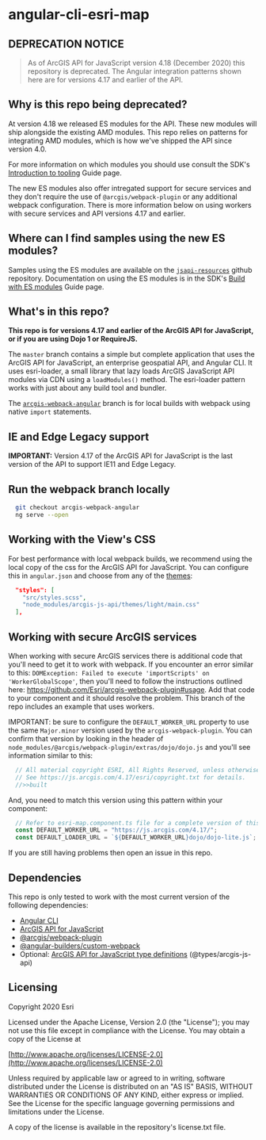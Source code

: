 # angular-cli-esri-map

## DEPRECATION NOTICE

> As of ArcGIS API for JavaScript version 4.18 (December 2020) this repository is deprecated. The Angular integration patterns shown here are for versions 4.17 and earlier of the API.

## Why is this repo being deprecated?

At version 4.18 we released ES modules for the API. These new modules will ship alongside the existing AMD modules. This repo relies on patterns for integrating AMD modules, which is how we've shipped the API since version 4.0. 

For more information on which modules you should use consult the SDK's [Introduction to tooling](https://developers.arcgis.com/javascript/latest/guide/tooling-intro/) Guide page.

The new ES modules also offer intregated support for secure services and they don't require the use of `@arcgis/webpack-plugin` or any additional webpack configuration. There is more information below on using workers with secure services and API versions 4.17 and earlier.

## Where can I find samples using the new ES modules?

Samples using the ES modules are available on the [`jsapi-resources`](https://github.com/Esri/jsapi-resources/tree/master/esm-samples) github repository. Documentation on using the ES modules is in the SDK's [Build with ES modules](https://developers.arcgis.com/javascript/latest/guide/es-modules/) Guide page.

## What's in this repo?

**This repo is for versions 4.17 and earlier of the ArcGIS API for JavaScript, or if you are using Dojo 1 or RequireJS.**

The `master` branch contains a simple but complete application that uses the ArcGIS API for JavaScript, an enterprise geospatial API, and Angular CLI. It uses esri-loader, a small library that lazy loads ArcGIS JavaScript API modules via CDN using a `loadModules()` method. The esri-loader pattern works with just about any build tool and bundler.

The [`arcgis-webpack-angular`](https://github.com/Esri/angular-cli-esri-map/tree/arcgis-webpack-angular) branch is for local builds with webpack using native `import` statements.

## IE and Edge Legacy support

**IMPORTANT:** Version 4.17 of the ArcGIS API for JavaScript is the last version of the API to support IE11 and Edge Legacy. 

## Run the webpack branch locally

```bash
  git checkout arcgis-webpack-angular
  ng serve --open
```

## Working with the View's CSS

For best performance with local webpack builds, we recommend using the local copy of the css for the ArcGIS API for JavaScript. You can configure this in `angular.json` and choose from any of the [themes](https://developers.arcgis.com/javascript/latest/guide/styling/):

```json
  "styles": [
    "src/styles.scss",
    "node_modules/arcgis-js-api/themes/light/main.css"
  ],
```

## Working with secure ArcGIS services

When working with secure ArcGIS services there is additional code that you'll need to get it to work with webpack. If you encounter an error similar to this: `DOMException: Failed to execute 'importScripts' on 'WorkerGlobalScope'`, then you'll need to follow the instructions outlined here: https://github.com/Esri/arcgis-webpack-plugin#usage. Add that code to your component and it should resolve the problem. This branch of the repo includes an example that uses workers. 

IMPORTANT: be sure to configure the `DEFAULT_WORKER_URL` property to use the same `Major.minor` version used by the `arcgis-webpack-plugin`. You can confirm that version by looking in the header of `node_modules/@arcgis/webpack-plugin/extras/dojo/dojo.js` and you'll see information similar to this:

```js
  // All material copyright ESRI, All Rights Reserved, unless otherwise specified.
  // See https://js.arcgis.com/4.17/esri/copyright.txt for details.
  //>>built
```

And, you need to match this version using this pattern within your component:

```js
  // Refer to esri-map.component.ts file for a complete version of this code
  const DEFAULT_WORKER_URL = "https://js.arcgis.com/4.17/";
  const DEFAULT_LOADER_URL = `${DEFAULT_WORKER_URL}dojo/dojo-lite.js`;
```

If you are still having problems then open an issue in this repo.

## Dependencies

This repo is only tested to work with the most current version of the following dependencies:

- [Angular CLI](https://github.com/angular/angular-cli)
- [ArcGIS API for JavaScript](https://developers.arcgis.com/javascript/)
- [@arcgis/webpack-plugin](https://www.npmjs.com/package/@arcgis/webpack-plugin)
- [@angular-builders/custom-webpack](https://www.npmjs.com/package/@angular-builders/custom-webpack)
- Optional: [ArcGIS API for JavaScript type definitions](https://github.com/Esri/jsapi-resources/tree/master/4.x/typescript) (@types/arcgis-js-api)


## Licensing

Copyright 2020 Esri

Licensed under the Apache License, Version 2.0 (the "License"); you may not use this file except in compliance with the License. You may obtain a copy of the License at

[http://www.apache.org/licenses/LICENSE-2.0](http://www.apache.org/licenses/LICENSE-2.0)

Unless required by applicable law or agreed to in writing, software distributed under the License is distributed on an "AS IS" BASIS, WITHOUT WARRANTIES OR CONDITIONS OF ANY KIND, either express or implied. See the License for the specific language governing permissions and limitations under the License.

A copy of the license is available in the repository's license.txt file.
